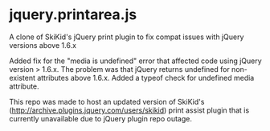 jquery.printarea.js
===================

A clone of SkiKid's jQuery print plugin to fix compat issues with jQuery versions above 1.6.x

Added fix for the "media is undefined" error that affected code using jQuery version > 1.6.x. The problem was that jQuery returns undefined for non-existent attributes above 1.6.x. Added a typeof check for undefined media attribute.

This repo was made to host an updated version of SkiKid's (http://archive.plugins.jquery.com/users/skikid) print assist plugin that is currently unavailable due to jQuery plugin repo outage.